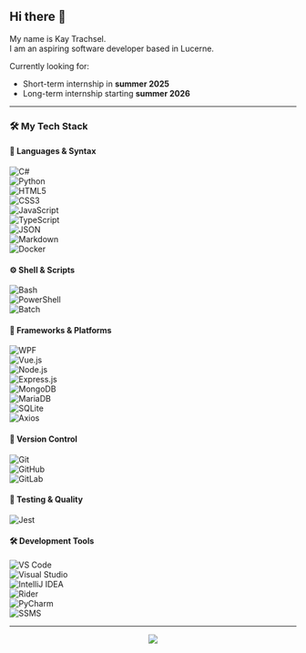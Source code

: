 ## Hi there 👋

My name is Kay Trachsel.  
I am an aspiring software developer based in Lucerne.

Currently looking for:
- Short-term internship in **summer 2025**  
- Long-term internship starting **summer 2026**

---

### 🛠️ My Tech Stack

#### 🧠 Languages & Syntax  
![C#](https://img.shields.io/badge/C%23-68217A?style=for-the-badge&logo=c-sharp&logoColor=white)  
![Python](https://img.shields.io/badge/Python-FFD343?style=for-the-badge&logo=python&logoColor=black)  
![HTML5](https://img.shields.io/badge/HTML5-E34F26?style=for-the-badge&logo=html5&logoColor=white)  
![CSS3](https://img.shields.io/badge/CSS3-264DE4?style=for-the-badge&logo=css3&logoColor=white)  
![JavaScript](https://img.shields.io/badge/JavaScript-F0DB4F?style=for-the-badge&logo=javascript&logoColor=black)  
![TypeScript](https://img.shields.io/badge/TypeScript-007ACC?style=for-the-badge&logo=typescript&logoColor=white)  
![JSON](https://img.shields.io/badge/JSON-000000?style=for-the-badge&logo=json&logoColor=white)  
![Markdown](https://img.shields.io/badge/Markdown-111111?style=for-the-badge&logo=markdown&logoColor=white)  
![Docker](https://img.shields.io/badge/Docker-0db7ed?style=for-the-badge&logo=docker&logoColor=white)  

#### ⚙️ Shell & Scripts  
![Bash](https://img.shields.io/badge/Bash-4EAA25?style=for-the-badge&logo=gnubash&logoColor=white)  
![PowerShell](https://img.shields.io/badge/PowerShell-012456?style=for-the-badge&logo=powershell&logoColor=white)  
![Batch](https://img.shields.io/badge/Batch-444444?style=for-the-badge)  

#### 🧩 Frameworks & Platforms  
![WPF](https://img.shields.io/badge/WPF-68217A?style=for-the-badge&logo=.net&logoColor=white)  
![Vue.js](https://img.shields.io/badge/Vue.js-42b883?style=for-the-badge&logo=vuedotjs&logoColor=white)  
![Node.js](https://img.shields.io/badge/Node.js-3C873A?style=for-the-badge&logo=node.js&logoColor=white)  
![Express.js](https://img.shields.io/badge/Express.js-000000?style=for-the-badge&logo=express&logoColor=white)  
![MongoDB](https://img.shields.io/badge/MongoDB-47A248?style=for-the-badge&logo=mongodb&logoColor=white)  
![MariaDB](https://img.shields.io/badge/MariaDB-003545?style=for-the-badge&logo=mariadb&logoColor=white)  
![SQLite](https://img.shields.io/badge/SQLite-003B57?style=for-the-badge&logo=sqlite&logoColor=white)  
![Axios](https://img.shields.io/badge/Axios-5A29E4?style=for-the-badge&logo=axios&logoColor=white)  

#### 📁 Version Control  
![Git](https://img.shields.io/badge/Git-F1502F?style=for-the-badge&logo=git&logoColor=white)  
![GitHub](https://img.shields.io/badge/GitHub-181717?style=for-the-badge&logo=github&logoColor=white)  
![GitLab](https://img.shields.io/badge/GitLab-FC6D26?style=for-the-badge&logo=gitlab&logoColor=white)  

#### 🧪 Testing & Quality  
![Jest](https://img.shields.io/badge/Jest-C21325?style=for-the-badge&logo=jest&logoColor=white)  

#### 🛠️ Development Tools  
![VS Code](https://img.shields.io/badge/VS%20Code-007ACC?style=for-the-badge&logo=visualstudiocode&logoColor=white)  
![Visual Studio](https://img.shields.io/badge/Visual%20Studio-5C2D91?style=for-the-badge&logo=visualstudio&logoColor=white)  
![IntelliJ IDEA](https://img.shields.io/badge/IntelliJ%20IDEA-000000?style=for-the-badge&logo=intellijidea&logoColor=white)  
![Rider](https://img.shields.io/badge/Rider-000000?style=for-the-badge&logo=jetbrains&logoColor=white)  
![PyCharm](https://img.shields.io/badge/PyCharm-000000?style=for-the-badge&logo=pycharm&logoColor=white)  
![SSMS](https://img.shields.io/badge/SSMS-CC2927?style=for-the-badge&logo=microsoftsqlserver&logoColor=white) 

---

<p align="center">
  <img src="https://github-readme-stats.vercel.app/api/top-langs/?username=KayTrachsel&layout=compact&theme=transparent&hide_border=true" />
</p>
